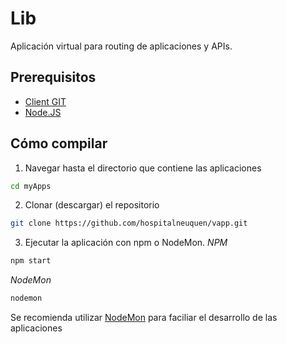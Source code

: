 Lib
==========

Aplicación virtual para routing de aplicaciones y APIs.

Prerequisitos
-----
* [Client GIT](https://git-scm.com/download/win)
* [Node.JS](https://nodejs.org/en/download/)

Cómo compilar
------
1. Navegar hasta el directorio que contiene las aplicaciones
```bash
cd myApps
```

2. Clonar (descargar) el repositorio
```bash
git clone https://github.com/hospitalneuquen/vapp.git
```

3. Ejecutar la aplicación con npm o NodeMon.
*NPM*
```bash
npm start
```
*NodeMon*
```bash
nodemon
```

Se recomienda utilizar [NodeMon](http://nodemon.io/) para faciliar el desarrollo de las aplicaciones
